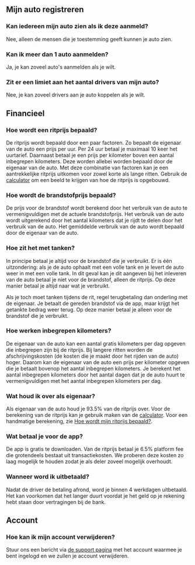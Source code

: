 ## Mijn auto registreren

### Kan iedereen mijn auto zien als ik deze aanmeld?

Nee, alleen de mensen die je toestemming geeft kunnen je auto zien.

### Kan ik meer dan 1 auto aanmelden?

Ja, je kan zoveel auto's aanmelden als je wilt.

### Zit er een limiet aan het aantal drivers van mijn auto?

Nee, je kan zoveel drivers aan je auto koppelen als je wilt.

## Financieel

### Hoe wordt een ritprijs bepaald?

De ritprijs wordt bepaald door een paar factoren. Zo bepaalt de eigenaar
van de auto een prijs per uur. Per 24 uur betaal je maximaal 10 keer het
uurtarief. Daarnaast betaal je een prijs per kilometer boven een aantal
inbegrepen kilometers. Deze worden allebei worden bepaald door de eigenaar van
de auto. Met deze combinatie van factoren kan je een aantrekkelijke ritprijs
uitkomen voor zowel korte als lange ritten. Gebruik de [calculator](/calculator)
om een beeld te krijgen van hoe de ritprijs is opgebouwd.

### Hoe wordt de brandstofprijs bepaald?

De prijs voor de brandstof wordt berekend door het verbruik van de auto te
vermenigvuldigen met de actuele brandstofprijs. Het verbruik van de auto wordt
uitgerekend door het aantal kilometers dat je rijdt te delen door het
verbruik van de auto. Het gemiddelde verbruik van de auto wordt bepaald door
de eigenaar van de auto.

### Hoe zit het met tanken?

In principe betaal je altijd voor de brandstof die je verbruikt. Er is één
uitzondering: als je de auto ophaalt met een volle tank en je levert de auto
weer in met een volle tank. In dit geval kan je dit aangeven bij het inleveren
van de auto betaal je niet voor de brandstof, alleen de ritprijs. Op deze manier
betaal je altijd naar wat je verbruikt.

Als je toch moet tanken tijdens de rit, regel terugbetaling dan onderling met de
eigenaar. Je betaalt de gereden brandstof via de app, maar krijgt het getankte
bedrag weer terug. Op deze manier betaal je alleen voor de brandstof die je
verbruikt.

### Hoe werken inbegrepen kilometers?

De eigenaar van de auto kan een aantal gratis kilometers per dag opgeven
die inbegrepen zijn bij de ritprijs. Bij langere ritten worden de
afschrijvingskosten (de kosten die je maakt door het rijden van de auto) hoger.
Daarom kan de eigenaar van de auto een prijs per kilometer opgeven die je
betaalt bovenop het aantal inbegrepen kilometers. Je berekent het aantal
inbegrepen kilometers door het aantal dagen dat je de auto huurt te
vermenigvuldigen met het aantal inbegrepen kilometers per dag.

### Wat houd ik over als eigenaar?

Als eigenaar van de auto houd je 93.5% van de ritprijs over. Voor de berekening
van de ritprijs kan je gebruik maken van de [calculator](/calculator). Voor een
handmatige berekening, zie [Hoe wordt mijn ritprijs bepaald?](#hoe-wordt-een-ritprijs-bepaald).

### Wat betaal je voor de app?

De app is gratis te downloaden. Van de ritprijs betaal je 6.5% platform fee
die grotendeels bestaat uit transactiekosten. We proberen deze kosten zo
laag mogelijk te houden zodat je als deler zoveel mogelijk overhoudt.

### Wanneer word ik uitbetaald?

Nadat de driver de betaling afrond, word je binnen 4 werkdagen uitbetaald. Het
kan voorkomen dat het langer duurt voordat je het geld op je rekening hebt staan
door vertragingen bij de bank.

## Account

### Hoe kan ik mijn account verwijderen?

Stuur ons een bericht via [de support pagina](/support) met het account waarmee
je bent ingelogd en we zullen je account verwijderen.
